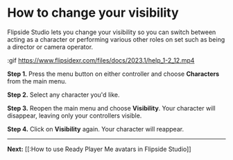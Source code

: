 # How to change your visibility

Flipside Studio lets you change your visibility so you can switch between acting as a character or performing various other roles on set such as being a director or camera operator.

:gif https://www.flipsidexr.com/files/docs/2023.1/help_1-2_12.mp4

**Step 1.** Press the menu button on either controller and choose **Characters** from the main menu.

**Step 2.** Select any character you'd like.

**Step 3.** Reopen the main menu and choose **Visibility**. Your character will disappear, leaving only your controllers visible.

**Step 4.** Click on **Visibility** again. Your character will reappear.

---

**Next:** [[:How to use Ready Player Me avatars in Flipside Studio]]

